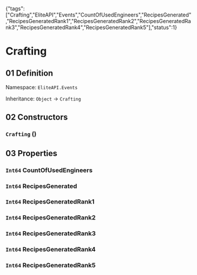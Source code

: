 {"tags":["Crafting","EliteAPI","Events","CountOfUsedEngineers","RecipesGenerated","RecipesGeneratedRank1","RecipesGeneratedRank2","RecipesGeneratedRank3","RecipesGeneratedRank4","RecipesGeneratedRank5"],"status":1}

# Crafting

## 01 Definition

Namespace: `EliteAPI.Events`

Inheritance: `Object` → `Crafting`

## 02 Constructors

### `Crafting` ()

## 03 Properties

### `Int64` CountOfUsedEngineers

### `Int64` RecipesGenerated

### `Int64` RecipesGeneratedRank1

### `Int64` RecipesGeneratedRank2

### `Int64` RecipesGeneratedRank3

### `Int64` RecipesGeneratedRank4

### `Int64` RecipesGeneratedRank5

